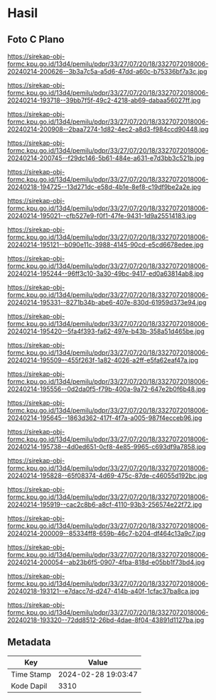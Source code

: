 # Hasil

## Foto C Plano

https://sirekap-obj-formc.kpu.go.id/13d4/pemilu/pdpr/33/27/07/20/18/3327072018006-20240214-200626--3b3a7c5a-a5d6-47dd-a60c-b75336bf7a3c.jpg

https://sirekap-obj-formc.kpu.go.id/13d4/pemilu/pdpr/33/27/07/20/18/3327072018006-20240214-193718--39bb7f5f-49c2-4218-ab69-dabaa56027ff.jpg

https://sirekap-obj-formc.kpu.go.id/13d4/pemilu/pdpr/33/27/07/20/18/3327072018006-20240214-200908--2baa7274-1d82-4ec2-a8d3-f984ccd90448.jpg

https://sirekap-obj-formc.kpu.go.id/13d4/pemilu/pdpr/33/27/07/20/18/3327072018006-20240214-200745--f29dc146-5b61-484e-a631-e7d3bb3c521b.jpg

https://sirekap-obj-formc.kpu.go.id/13d4/pemilu/pdpr/33/27/07/20/18/3327072018006-20240218-194725--13d271dc-e58d-4b1e-8ef8-c19df9be2a2e.jpg

https://sirekap-obj-formc.kpu.go.id/13d4/pemilu/pdpr/33/27/07/20/18/3327072018006-20240214-195021--cfb527e9-f0f1-47fe-9431-1d9a25514183.jpg

https://sirekap-obj-formc.kpu.go.id/13d4/pemilu/pdpr/33/27/07/20/18/3327072018006-20240214-195121--b090e11c-3988-4145-90cd-e5cd6678edee.jpg

https://sirekap-obj-formc.kpu.go.id/13d4/pemilu/pdpr/33/27/07/20/18/3327072018006-20240214-195244--96ff3c10-3a30-49bc-9417-ed0a63814ab8.jpg

https://sirekap-obj-formc.kpu.go.id/13d4/pemilu/pdpr/33/27/07/20/18/3327072018006-20240214-195331--8271b34b-abe6-407e-830d-61959d373e94.jpg

https://sirekap-obj-formc.kpu.go.id/13d4/pemilu/pdpr/33/27/07/20/18/3327072018006-20240214-195420--5fa4f393-fa62-497e-b43b-358a51d465be.jpg

https://sirekap-obj-formc.kpu.go.id/13d4/pemilu/pdpr/33/27/07/20/18/3327072018006-20240214-195509--455f263f-1a82-4026-a2ff-e5fa62eaf47a.jpg

https://sirekap-obj-formc.kpu.go.id/13d4/pemilu/pdpr/33/27/07/20/18/3327072018006-20240214-195556--0d2da0f5-f79b-400a-9a72-647e2b0f6b48.jpg

https://sirekap-obj-formc.kpu.go.id/13d4/pemilu/pdpr/33/27/07/20/18/3327072018006-20240214-195645--1863d362-417f-4f7a-a005-987f4ecceb96.jpg

https://sirekap-obj-formc.kpu.go.id/13d4/pemilu/pdpr/33/27/07/20/18/3327072018006-20240214-195738--4d0ed651-0cf8-4e85-9965-c693df9a7858.jpg

https://sirekap-obj-formc.kpu.go.id/13d4/pemilu/pdpr/33/27/07/20/18/3327072018006-20240214-195828--65f08374-4d69-475c-87de-c46055d192bc.jpg

https://sirekap-obj-formc.kpu.go.id/13d4/pemilu/pdpr/33/27/07/20/18/3327072018006-20240214-195919--cac2c8b6-a8cf-4110-93b3-256574e22f72.jpg

https://sirekap-obj-formc.kpu.go.id/13d4/pemilu/pdpr/33/27/07/20/18/3327072018006-20240214-200009--85334ff8-659b-46c7-b204-df464c13a9c7.jpg

https://sirekap-obj-formc.kpu.go.id/13d4/pemilu/pdpr/33/27/07/20/18/3327072018006-20240214-200054--ab23b6f5-0907-4fba-818d-e05bb1f73bd4.jpg

https://sirekap-obj-formc.kpu.go.id/13d4/pemilu/pdpr/33/27/07/20/18/3327072018006-20240218-193121--e7dacc7d-d247-414b-a40f-1cfac37ba8ca.jpg

https://sirekap-obj-formc.kpu.go.id/13d4/pemilu/pdpr/33/27/07/20/18/3327072018006-20240218-193320--72dd8512-26bd-4dae-8f04-43891d1127ba.jpg


## Metadata

| Key        | Value               |
| ---------- | ------------------- |
| Time Stamp | 2024-02-28 19:03:47 |
| Kode Dapil | 3310                |



